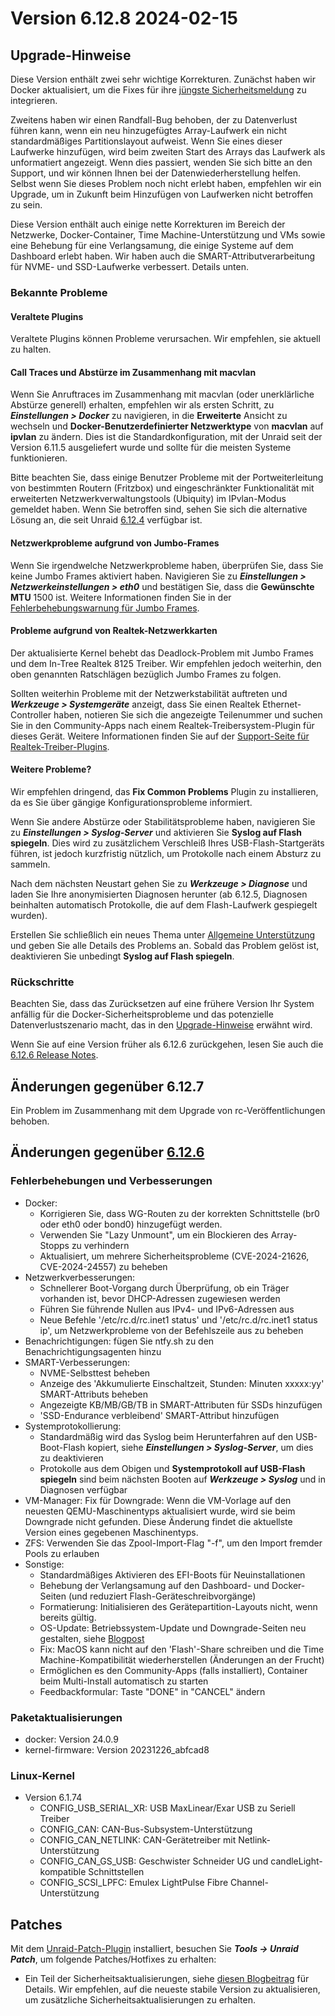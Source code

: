# Version 6.12.8 2024-02-15

## Upgrade-Hinweise

Diese Version enthält zwei sehr wichtige Korrekturen. Zunächst haben wir Docker aktualisiert, um die Fixes für ihre
[jüngste Sicherheitsmeldung](https://www.docker.com/blog/docker-security-advisory-multiple-vulnerabilities-in-runc-buildkit-and-moby/) zu integrieren.

Zweitens haben wir einen Randfall-Bug behoben, der zu Datenverlust führen kann, wenn ein neu hinzugefügtes Array-Laufwerk ein nicht standardmäßiges Partitionslayout aufweist. Wenn Sie eines dieser Laufwerke hinzufügen, wird beim zweiten Start des Arrays das Laufwerk als unformatiert angezeigt. Wenn dies passiert, wenden Sie sich bitte an den Support, und wir können Ihnen bei der Datenwiederherstellung helfen. Selbst wenn Sie dieses Problem noch nicht erlebt haben, empfehlen wir ein Upgrade, um in Zukunft beim Hinzufügen von Laufwerken nicht betroffen zu sein.

Diese Version enthält auch einige nette Korrekturen im Bereich der Netzwerke, Docker-Container, Time Machine-Unterstützung und VMs sowie eine Behebung für eine Verlangsamung, die einige Systeme auf dem Dashboard erlebt haben. Wir haben auch die SMART-Attributverarbeitung für NVME- und SSD-Laufwerke verbessert. Details unten.

### Bekannte Probleme

#### Veraltete Plugins

Veraltete Plugins können Probleme verursachen. Wir empfehlen, sie aktuell zu halten.

#### Call Traces und Abstürze im Zusammenhang mit macvlan

Wenn Sie Anruftraces im Zusammenhang mit macvlan (oder unerklärliche Abstürze generell) erhalten, empfehlen wir als ersten Schritt, zu _**Einstellungen > Docker**_ zu navigieren, in die **Erweiterte** Ansicht zu wechseln und **Docker-Benutzerdefinierter Netzwerktype** von **macvlan** auf **ipvlan** zu ändern. Dies ist die Standardkonfiguration, mit der Unraid seit der Version 6.11.5 ausgeliefert wurde und sollte für die meisten Systeme funktionieren.

Bitte beachten Sie, dass einige Benutzer Probleme mit der Portweiterleitung von bestimmten Routern (Fritzbox) und eingeschränkter Funktionalität mit erweiterten Netzwerkverwaltungstools (Ubiquity) im IPvlan-Modus gemeldet haben. Wenn Sie betroffen sind, sehen Sie sich die alternative Lösung an, die seit Unraid [6.12.4](6.12.4.md#fix-for-macvlan-call-traces) verfügbar ist.

#### Netzwerkprobleme aufgrund von Jumbo-Frames

Wenn Sie irgendwelche Netzwerkprobleme haben, überprüfen Sie, dass Sie keine Jumbo Frames aktiviert haben. Navigieren Sie zu _**Einstellungen > Netzwerkeinstellungen > eth0**_ und bestätigen Sie, dass die **Gewünschte MTU** 1500 ist. Weitere Informationen finden Sie in der [Fehlerbehebungswarnung für Jumbo Frames](https://forums.unraid.net/topic/120220-fix-common-problems-more-information/page/2/#comment-1167702).

#### Probleme aufgrund von Realtek-Netzwerkkarten

Der aktualisierte Kernel behebt das Deadlock-Problem mit Jumbo Frames und dem In-Tree Realtek 8125 Treiber. Wir empfehlen jedoch weiterhin, den oben genannten Ratschlägen bezüglich Jumbo Frames zu folgen.

Sollten weiterhin Probleme mit der Netzwerkstabilität auftreten und _**Werkzeuge > Systemgeräte**_ anzeigt, dass Sie einen Realtek Ethernet-Controller haben, notieren Sie sich die angezeigte Teilenummer und suchen Sie in den Community-Apps nach einem Realtek-Treibersystem-Plugin für dieses Gerät. Weitere Informationen finden Sie auf der [Support-Seite für Realtek-Treiber-Plugins](https://forums.unraid.net/topic/141349-plugin-realtek-r8125-r8168-and-r81526-drivers/).

#### Weitere Probleme?

Wir empfehlen dringend, das **Fix Common Problems** Plugin zu installieren, da es Sie über gängige Konfigurationsprobleme informiert.

Wenn Sie andere Abstürze oder Stabilitätsprobleme haben, navigieren Sie zu _**Einstellungen > Syslog-Server**_ und aktivieren Sie **Syslog auf Flash spiegeln**. Dies wird zu zusätzlichem Verschleiß Ihres USB-Flash-Startgeräts führen, ist jedoch kurzfristig nützlich, um Protokolle nach einem Absturz zu sammeln.

Nach dem nächsten Neustart gehen Sie zu _**Werkzeuge > Diagnose**_ und laden Sie Ihre anonymisierten Diagnosen herunter (ab 6.12.5,
Diagnosen beinhalten automatisch Protokolle, die auf dem Flash-Laufwerk gespiegelt wurden).

Erstellen Sie schließlich ein neues Thema unter [Allgemeine Unterstützung](https://forums.unraid.net/forum/55-general-support/) und geben Sie alle Details des Problems an. Sobald das Problem gelöst ist, deaktivieren Sie unbedingt **Syslog auf Flash spiegeln**.

### Rückschritte

Beachten Sie, dass das Zurücksetzen auf eine frühere Version Ihr System anfällig für die Docker-Sicherheitsprobleme und das potenzielle Datenverlustszenario macht, das in den [Upgrade-Hinweise](#upgrade-notes) erwähnt wird.

Wenn Sie auf eine Version früher als 6.12.6 zurückgehen, lesen Sie auch die [6.12.6 Release Notes](6.12.6.md#rolling-back).

## Änderungen gegenüber 6.12.7

Ein Problem im Zusammenhang mit dem Upgrade von rc-Veröffentlichungen behoben.

## Änderungen gegenüber [6.12.6](6.12.6.md)

### Fehlerbehebungen und Verbesserungen

- Docker:
  - Korrigieren Sie, dass WG-Routen zu der korrekten Schnittstelle (br0 oder eth0 oder bond0) hinzugefügt werden.
  - Verwenden Sie "Lazy Unmount", um ein Blockieren des Array-Stopps zu verhindern
  - Aktualisiert, um mehrere Sicherheitsprobleme (CVE-2024-21626, CVE-2024-24557) zu beheben
- Netzwerkverbesserungen:
  - Schnellerer Boot-Vorgang durch Überprüfung, ob ein Träger vorhanden ist, bevor DHCP-Adressen zugewiesen werden
  - Führen Sie führende Nullen aus IPv4- und IPv6-Adressen aus
  - Neue Befehle '/etc/rc.d/rc.inet1 status' und '/etc/rc.d/rc.inet1 status ip', um Netzwerkprobleme von der Befehlszeile aus zu beheben
- Benachrichtigungen: fügen Sie ntfy.sh zu den Benachrichtigungsagenten hinzu
- SMART-Verbesserungen:
  - NVME-Selbsttest beheben
  - Anzeige des 'Akkumulierte Einschaltzeit, Stunden: Minuten xxxxx:yy' SMART-Attributs beheben
  - Angezeigte KB/MB/GB/TB in SMART-Attributen für SSDs hinzufügen
  - 'SSD-Endurance verbleibend' SMART-Attribut hinzufügen
- Systemprotokollierung:
  - Standardmäßig wird das Syslog beim Herunterfahren auf den USB-Boot-Flash kopiert, siehe _**Einstellungen > Syslog-Server**_, um dies zu deaktivieren
  - Protokolle aus dem Obigen und **Systemprotokoll auf USB-Flash spiegeln** sind beim nächsten Booten auf _**Werkzeuge > Syslog**_ und in Diagnosen verfügbar
- VM-Manager: Fix für Downgrade: Wenn die VM-Vorlage auf den neuesten QEMU-Maschinentyps aktualisiert wurde, wird sie beim Downgrade nicht gefunden. Diese Änderung findet die aktuellste Version eines gegebenen Maschinentyps.
- ZFS: Verwenden Sie das Zpool-Import-Flag "-f", um den Import fremder Pools zu erlauben
- Sonstige:
  - Standardmäßiges Aktivieren des EFI-Boots für Neuinstallationen
  - Behebung der Verlangsamung auf den Dashboard- und Docker-Seiten (und reduziert Flash-Geräteschreibvorgänge)
  - Formatierung: Initialisieren des Gerätepartition-Layouts nicht, wenn bereits gültig.
  - OS-Update: Betriebssystem-Update und Downgrade-Seiten neu gestalten, siehe [Blogpost](https://unraid.net/blog/new-update-os-tool)
  - Fix: MacOS kann nicht auf den 'Flash'-Share schreiben und die Time Machine-Kompatibilität wiederherstellen (Änderungen an der Frucht)
  - Ermöglichen es den Community-Apps (falls installiert), Container beim Multi-Install automatisch zu starten
  - Feedbackformular: Taste "DONE" in "CANCEL" ändern

### Paketaktualisierungen

- docker: Version 24.0.9
- kernel-firmware: Version 20231226\_abfcad8

### Linux-Kernel

- Version 6.1.74
  - CONFIG\_USB\_SERIAL\_XR: USB MaxLinear/Exar USB zu Seriell Treiber
  - CONFIG\_CAN: CAN-Bus-Subsystem-Unterstützung
  - CONFIG\_CAN\_NETLINK: CAN-Gerätetreiber mit Netlink-Unterstützung
  - CONFIG\_CAN\_GS\_USB: Geschwister Schneider UG und candleLight-kompatible Schnittstellen
  - CONFIG\_SCSI\_LPFC: Emulex LightPulse Fibre Channel-Unterstützung

## Patches

Mit dem [Unraid-Patch-Plugin](https://forums.unraid.net/topic/185560-unraid-patch-plugin/) installiert, besuchen Sie _**Tools → Unraid Patch**_, um folgende Patches/Hotfixes zu erhalten:

- Ein Teil der Sicherheitsaktualisierungen, siehe [diesen Blogbeitrag](https://unraid.net/blog/cvd) für Details. Wir empfehlen, auf die neueste stabile Version zu aktualisieren, um zusätzliche Sicherheitsaktualisierungen zu erhalten.
